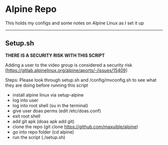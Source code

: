 # Alpine Repo
This holds my configs and some notes on Alpine Linux as I set it up

---


## Setup.sh


**THERE IS A SECURITY RISK WITH THIS SCRIPT**

Adding a user to the video group is considered a security risk
[https://gitlab.alpinelinux.org/alpine/aports/-/issues/15409]


Steps:
Please look through setup.sh and /config/mvconfig.sh to see what they are doing before running this script
- install alpine linux via setup-alpine
- log into user
- log into root shell (su in the terminal)
- give user doas perms (edit /etc/doas.conf)
- exit root shell
- add git apk (doas apk add git)
- clone the repo (git clone https://github.com/maxuible/alpine)
- go into repo folder (cd alpine)
- run the script (./setup.sh)
